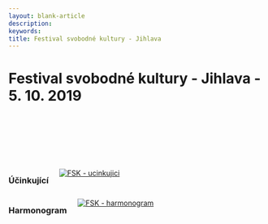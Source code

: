 ```yaml
---
layout: blank-article
description: 
keywords: 
title: Festival svobodné kultury - Jihlava
---
```


<div class="pce-hero pce-hero--entry">
    <div class="pce-hero__content">
      <h1 class="c-page-title">Festival svobodné kultury - Jihlava - 5. 10. 2019</h1><br><br>
      <h2 class="t-h4-alt">          
      </h2>
    </div>
</div>
<br>
<br>
<div class="o-section">
  <div class="row">
    <div class="columns medium-6">
      <div class="o-section-header o-section-header--bordered">
        <h3 class="o-section__heading t-h4-alt">Účinkující</h3>
      </div>
      <a href="https://vysocina.pirati.cz/cinnost/fsk/jihlava/ucinkujici.html"><img src="https://raw.githubusercontent.com/pirati-web/vysocina.pirati.cz/master/assets/img/fsk/ucinkujici.png" alt="FSK - ucinkujici" style="margin:10px 0px"></a>
    </div>
    <div class="columns medium-6">
      <div class="o-section-header o-section-header--bordered">
        <h3 class="o-section__heading t-h4-alt">Harmonogram</h3>
      </div>
      <a href="https://vysocina.pirati.cz/cinnost/fsk/jihlava/harmonogram.html"><img src="https://raw.githubusercontent.com/pirati-web/vysocina.pirati.cz/master/assets/img/fsk/harmonogram.png" alt="FSK - harmonogram" style="margin:10px 0px"></a>
    </div>    
  </div>
</div>

